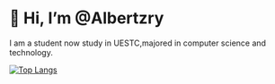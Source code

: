 # 👋 Hi, I’m @Albertzry
I am a student now study in UESTC,majored in computer science and technology.

[![Top Langs](https://github-readme-stats.vercel.app/api/top-langs/?username=albertzry&layout=compact)](https://github.com/anuraghazra/github-readme-stats)

<!---
Albertzry/Albertzry is a ✨ special ✨ repository because its `README.md` (this file) appears on your GitHub profile.
You can click the Preview link to take a look at your changes.
--->

